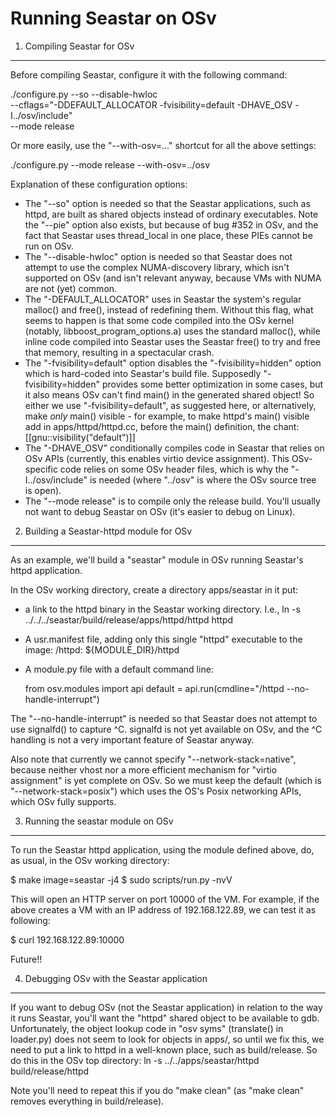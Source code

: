 Running Seastar on OSv
======================

1. Compiling Seastar for OSv
----------------------------

Before compiling Seastar, configure it with the following command:

./configure.py --so --disable-hwloc \
    --cflags="-DDEFAULT_ALLOCATOR -fvisibility=default -DHAVE_OSV -I../osv/include" \
    --mode release 

Or more easily, use the "--with-osv=..." shortcut for all the above settings:

./configure.py --mode release --with-osv=../osv


Explanation of these configuration options:
   * The "--so" option is needed so that the Seastar applications, such as
     httpd, are built as shared objects instead of ordinary executables.
     Note the "--pie" option also exists, but because of bug #352 in OSv,
     and the fact that Seastar uses thread_local in one place, these PIEs
     cannot be run on OSv.
   * The "--disable-hwloc" option is needed so that Seastar does not attempt
     to use the complex NUMA-discovery library, which isn't supported on OSv
     (and isn't relevant anyway, because VMs with NUMA are not (yet) common.
   * The "-DEFAULT_ALLOCATOR" uses in Seastar the system's regular malloc()
     and free(), instead of redefining them. Without this flag, what seems
     to happen is that some code compiled into the OSv kernel (notably,
     libboost_program_options.a) uses the standard malloc(), while inline
     code compiled into Seastar uses the Seastar free() to try and free that
     memory, resulting in a spectacular crash.
   * The "-fvisibility=default" option disables the "-fvisibility=hidden"
     option which is hard-coded into Seastar's build file. Supposedly
     "-fvisibility=hidden" provides some better optimization in some cases,
     but it also means OSv can't find main() in the generated shared object!
     So either we use "-fvisibility=default", as suggested here, or
     alternatively, make *only* main() visible - for example, to make httpd's
     main() visible add in apps/httpd/httpd.cc, before the main() definition,
     the chant: [[gnu::visibility("default")]]
   * The "-DHAVE_OSV" conditionally compiles code in Seastar that relies
     on OSv APIs (currently, this enables virtio device assignment).
     This OSv-specific code relies on some OSv header files, which is
     why the "-I../osv/include" is needed (where "../osv" is where the
     OSv source tree is open).
   * The "--mode release" is to compile only the release build. You'll
     usually not want to debug Seastar on OSv (it's easier to debug on Linux).


2. Building a Seastar-httpd module for OSv
------------------------------------------

As an example, we'll build a "seastar" module in OSv running Seastar's
httpd application.

In the OSv working directory, create a directory apps/seastar in it put:

* a link to the httpd binary in the Seastar working directory. I.e.,
  ln -s ../../../seastar/build/release/apps/httpd/httpd httpd

* A usr.manifest file, adding only this single "httpd" executable to the image:
  /httpd: ${MODULE_DIR}/httpd

* A module.py file with a default command line:

  from osv.modules import api
  default = api.run(cmdline="/httpd --no-handle-interrupt")  

The "--no-handle-interrupt" is needed so that Seastar does not attempt to
use signalfd() to capture ^C. signalfd is not yet available on OSv, and
the ^C handling is not a very important feature of Seastar anyway.

Also note that currently we cannot specify "--network-stack=native", because
neither vhost nor a more efficient mechanism for "virtio assignment" is yet
complete on OSv. So we must keep the default (which is "--network-stack=posix")
which uses the OS's Posix networking APIs, which OSv fully supports.


3. Running the seastar module on OSv
-------------------------------------

To run the Seastar httpd application, using the module defined above, do,
as usual, in the OSv working directory:

$ make image=seastar -j4
$ sudo scripts/run.py -nvV

This will open an HTTP server on port 10000 of the VM. For example, if the
above creates a VM with an IP address of 192.168.122.89, we can test it as
following:

$ curl 192.168.122.89:10000 
<html><head><title>this is the future</title></head><body><p>Future!!</p></body></html>

4. Debugging OSv with the Seastar application
---------------------------------------------

If you want to debug OSv (not the Seastar application) in relation to the
way it runs Seastar, you'll want the "httpd" shared object to be available
to gdb.
Unfortunately, the object lookup code in "osv syms" (translate() in loader.py)
does not seem to look for objects in apps/, so until we fix this, we need
to put a link to httpd in a well-known place, such as build/release. So
do this in the OSv top directory:
 ln -s ../../apps/seastar/httpd build/release/httpd

Note you'll need to repeat this if you do "make clean" (as "make clean"
removes everything in build/release).
